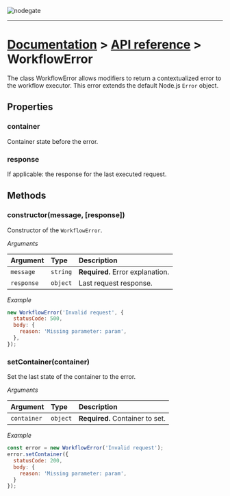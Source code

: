 ![nodegate](../images/logo-documentation.png)

---

# [Documentation](README.md) > [API reference](api-reference.md) > WorkflowError

The class WorkflowError allows modifiers to return a contextualized error to the workflow executor.
This error extends the default Node.js `Error` object.

## Properties

### container

Container state before the error.

### response

If applicable: the response for the last executed request.

## Methods

### constructor(message, [response])

Constructor of the `WorkflowError`.

_Arguments_

| Argument   | Type     | Description                      |
| :--------- | :------- | :------------------------------- |
| `message`  | `string` | **Required.** Error explanation. |
| `response` | `object` | Last request response.           |

_Example_

```js
new WorkflowError('Invalid request', {
  statusCode: 500,
  body: {
    reason: 'Missing parameter: param',
  },
});
```

### setContainer(container)

Set the last state of the container to the error.

_Arguments_

| Argument    | Type     | Description                     |
| :---------- | :------- | :------------------------------ |
| `container` | `object` | **Required.** Container to set. |

_Example_

```js
const error = new WorkflowError('Invalid request');
error.setContainer({
  statusCode: 200,
  body: {
    reason: 'Missing parameter: param',
  }
});
```
